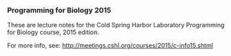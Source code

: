 ### Programming for Biology 2015

These are lecture notes for the Cold Spring Harbor Laboratory
Programming for Biology course, 2015 edition.

For more info, see:
http://meetings.cshl.org/courses/2015/c-info15.shtml

